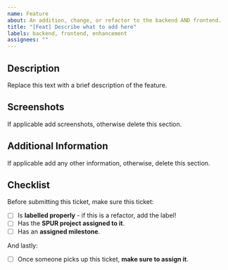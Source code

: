 ```yaml
---
name: Feature
about: An addition, change, or refactor to the backend AND frontend.
title: "[Feat] Describe what to add here"
labels: backend, frontend, enhancement
assignees: ""
---
```


## Description

Replace this text with a brief description of the feature.

## Screenshots

If applicable add screenshots, otherwise delete this section.

## Additional Information

If applicable add any other information, otherwise, delete this section.

## Checklist

Before submitting this ticket, make sure this ticket:

- [ ] Is **labelled properly** - if this is a refactor, add the label!
- [ ] Has the **SPUR project assigned to it**.
- [ ] Has an **assigned milestone**.

And lastly:

- [ ] Once someone picks up this ticket, **make sure to assign it**.
